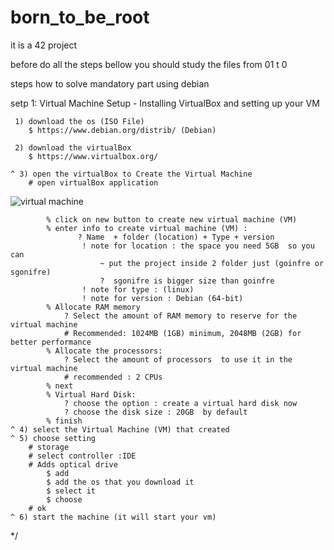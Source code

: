 # born_to_be_root
it is a 42 project

before do all the steps bellow you should study the files from 01 t 0

steps how to solve mandatory part using debian

setp 1: Virtual Machine Setup - Installing VirtualBox and setting up your VM

     1) download the os (ISO File) 
        $ https://www.debian.org/distrib/ (Debian)
        
     2) download the virtualBox 
        $ https://www.virtualbox.org/
        
    ^ 3) open the virtualBox to Create the Virtual Machine
        # open virtualBox application
![virtual machine](https://github.com/user-attachments/assets/30239b3e-daaf-48c7-a228-cdae61d32cac)


        

            % click on new button to create new virtual machine (VM)
            % enter info to create virtual machine (VM) : 
                   ? Name  + folder (location) + Type + version
                    ! note for location : the space you need 5GB  so you can 
                        ~ put the project inside 2 folder just (goinfre or sgonifre)
                        ?  sgonifre is bigger size than goinfre 
                    ! note for type : (linux)
                    ! note for version : Debian (64-bit)
            % Allocate RAM memory
                ? Select the amount of RAM memory to reserve for the virtual machine
                # Recommended: 1024MB (1GB) minimum, 2048MB (2GB) for better performance
            % Allocate the processors:
                ? Select the amount of processors  to use it in the virtual machine  
                # recommended : 2 CPUs
            % next
            % Virtual Hard Disk:
                ? choose the option : create a virtual hard disk now 
                ? choose the disk size : 20GB  by default
            % finish
    ^ 4) select the Virtual Machine (VM) that created 
    ^ 5) choose setting
        # storage 
        # select controller :IDE
        # Adds optical drive
            $ add 
            $ add the os that you download it 
            $ select it 
            $ choose
        # ok  
    ^ 6) start the machine (it will start your vm)
*/
